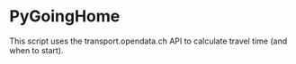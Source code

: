# PyGoingHome
This script uses the transport.opendata.ch API to calculate travel time (and when to start).
